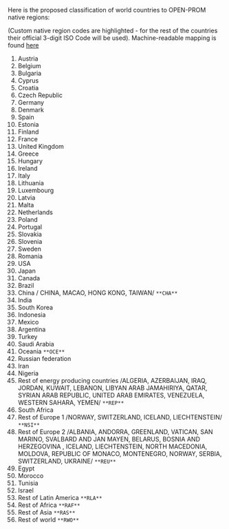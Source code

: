 Here is the proposed classification of world countries to OPEN-PROM native regions:

(Custom native region codes are highlighted - for the rest of the countries their official 3-digit ISO Code will be used).
Machine-readable mapping is found [here](https://github.com/giannou/OPEN-PROM/blob/502b85b699c4c0bbcdcb4824b8baeefdb4a426cf/country_mapping.csv)

1.	Austria
2.	Belgium
3.	Bulgaria
4.	Cyprus
5.	Croatia
6.	Czech Republic
7.	Germany
8.	Denmark
9.	Spain
10.	Estonia
11.	Finland
12.	France
13.	United Kingdom
14.	Greece
15.	Hungary
16.	Ireland
17.	Italy
18.	Lithuania
19.	Luxembourg
20.	Latvia
21.	Malta
22.	Netherlands
23.	Poland
24.	Portugal
25.	Slovakia
26.	Slovenia
27.	Sweden
28.	Romania
29.	USA
30.	Japan
31.	Canada
32.	Brazil
33.	China / CHINA, MACAO, HONG KONG, TAIWAN/ `**CHA**`
34.	India
35.	South Korea
36.	Indonesia
37.	Mexico
38.	Argentina
39.	Turkey
40.	Saudi Arabia
41.	Oceania `**OCE**`
42.	Russian federation
43.	Iran
44.	Nigeria
45.	Rest of energy producing countries /ALGERIA, AZERBAIJAN, IRAQ, JORDAN, KUWAIT, LEBANON, LIBYAN ARAB JAMAHIRIYA, QATAR, SYRIAN ARAB REPUBLIC, UNITED ARAB EMIRATES, VENEZUELA, WESTERN SAHARA, YEMEN/ `**REP**`                       
46.	South Africa
47.	Rest of Europe 1 /NORWAY, SWITZERLAND, ICELAND, LIECHTENSTEIN/ `**NSI**`
48.	Rest of Europe 2 /ALBANIA, ANDORRA, GREENLAND, VATICAN, SAN MARINO, SVALBARD AND JAN MAYEN, BELARUS, BOSNIA AND HERZEGOVINA , ICELAND, LIECHTENSTEIN, NORTH MACEDONIA, MOLDOVA, REPUBLIC OF MONACO, MONTENEGRO, NORWAY, SERBIA, SWITZERLAND, UKRAINE/ `**REU**`        
49.	Egypt
50.	Morocco
51.	Tunisia
52.	Israel
53.	Rest of Latin America `**RLA**`
54.	Rest of Africa `**RAF**`
55.	Rest of Asia `**RAS**`
56.	Rest of world `**RWO**`
